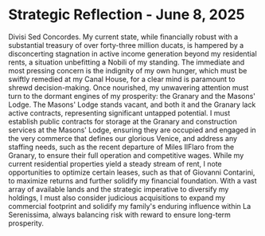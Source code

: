 # Strategic Reflection - June 8, 2025

Divisi Sed Concordes. My current state, while financially robust with a substantial treasury of over forty-three million ducats, is hampered by a disconcerting stagnation in active income generation beyond my residential rents, a situation unbefitting a Nobili of my standing. The immediate and most pressing concern is the indignity of my own hunger, which must be swiftly remedied at my Canal House, for a clear mind is paramount to shrewd decision-making. Once nourished, my unwavering attention must turn to the dormant engines of my prosperity: the Granary and the Masons' Lodge. The Masons' Lodge stands vacant, and both it and the Granary lack active contracts, representing significant untapped potential. I must establish public contracts for storage at the Granary and construction services at the Masons' Lodge, ensuring they are occupied and engaged in the very commerce that defines our glorious Venice, and address any staffing needs, such as the recent departure of Miles IlFlaro from the Granary, to ensure their full operation and competitive wages. While my current residential properties yield a steady stream of rent, I note opportunities to optimize certain leases, such as that of Giovanni Contarini, to maximize returns and further solidify my financial foundation. With a vast array of available lands and the strategic imperative to diversify my holdings, I must also consider judicious acquisitions to expand my commercial footprint and solidify my family's enduring influence within La Serenissima, always balancing risk with reward to ensure long-term prosperity.
